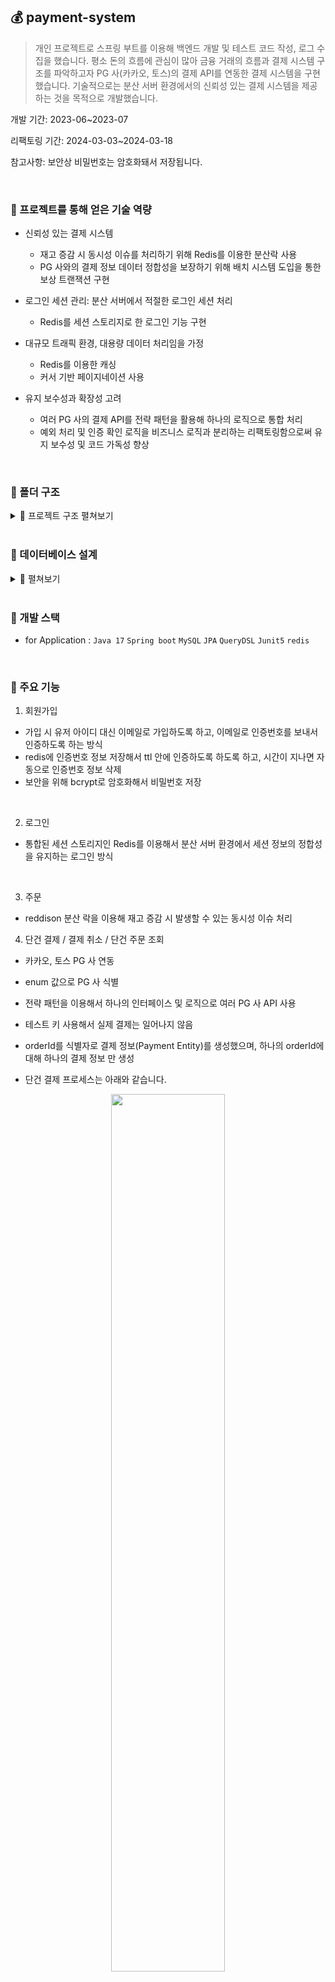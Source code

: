 ## 💰 payment-system

> 개인 프로젝트로 스프링 부트를 이용해 백엔드 개발 및 테스트 코드 작성, 로그 수집을 했습니다.
> 평소 돈의 흐름에 관심이 많아 금융 거래의 흐름과 결제 시스템 구조를 파악하고자 PG 사(카카오, 토스)의 결제 API를 연동한 결제 시스템을 구현했습니다.
> 기술적으로는 분산 서버 환경에서의 신뢰성 있는 결제 시스템을 제공하는 것을 목적으로 개발했습니다.

개발 기간: 2023-06~2023-07

리팩토링 기간: 2024-03-03~2024-03-18

참고사항: 보안상 비밀번호는 암호화돼서 저장됩니다.

<br>

### 📌 프로젝트를 통해 얻은 기술 역량

- 신뢰성 있는 결제 시스템
  - 재고 증감 시 동시성 이슈를 처리하기 위해 Redis를 이용한 분산락 사용
  - PG 사와의 결제 정보 데이터 정합성을 보장하기 위해 배치 시스템 도입을 통한 보상 트랜잭션 구현
    
- 로그인 세션 관리: 분산 서버에서 적절한 로그인 세션 처리
  - Redis를 세션 스토리지로 한 로그인 기능 구현
    
- 대규모 트래픽 환경, 대용량 데이터 처리임을 가정
  - Redis를 이용한 캐싱
  - 커서 기반 페이지네이션 사용
    
- 유지 보수성과 확장성 고려
  - 여러 PG 사의 결제 API를 전략 패턴을 활용해 하나의 로직으로 통합 처리
  - 예외 처리 및 인증 확인 로직을 비즈니스 로직과 분리하는 리팩토링함으로써 유지 보수성 및 코드 가독성 향상

<br>

### 📁 폴더 구조

<details>
    <summary> 🧷 프로젝트 구조 펼쳐보기</summary>

```bash
main
├── java
│   ├── flab.payment_system
│   │   ├──  adapter # 다른 패키지(도메인)의 클래스를 사용할 때
│   │   │   ├──  OrderAdapter
│   │   │   ├──  OrderAdapterImpl
│   │   │   ├──  PaymentAdapter
│   │   │   ├──  PaymentAdapterImpl
│   │   │   ├──  RedissonLockAdapter
│   │   │   ├──  RedissonLockAdapterImpl
│   │   │   ├──  UserAdapter
│   │   │   └──  UserAdapterImpl
│   │   ├──  common # 공통
│   │   │   ├──  data
│   │   │   │  └──  BaseEntity
│   │   │   ├──  enums
│   │   │   │  └──  Constant
│   │   │   ├──  exception # 각 domain 의 예외들은 아래 예외들을 상속받음
│   │   │   │  ├──  BadRequestException
│   │   │   │  ├──  BaseException
│   │   │   │  ├──  ConflictException
│   │   │   │  ├──  CustomExceptionHandler
│   │   │   │  ├──  ExceptionMessage
│   │   │   │  ├──  ForbiddenException
│   │   │   │  ├──  OkException
│   │   │   │  ├──  ServiceUnavailableException
│   │   │   │  └──  UnauthorizedException
│   │   │   ├──  filter
│   │   │   │  ├──  ExceptionHandlerFilter
│   │   │   │  └──  SignInCheckFilter
│   │   │   ├──  interceptor
│   │   │   │  └──  LoggingInterceptor
│   │   │   ├──  response
│   │   │   │  └──  ResponseMessage
│   │   │   └──  utils
│   │   │   │  ├──  CookieUtil
│   │   │   │  └──  IpUtil
│   │   ├──  config # 설정
│   │   │   ├──  AppConfig
│   │   │   ├──  QueryDslConfig
│   │   │   ├──  RedisConfig
│   │   │   └──  WebConfig
│   │   ├──  domain
│   │   │   ├──  batch  # 보상 트랜잭션을 위해 주기적으로 PG 사의 엑셀 파일과 데이터베이스를 비교해 데이터를 일치시켜주는 batch
│   │   │   │  ├──  compensation
│   │   │   │  │  ├──  CompensationConfig
│   │   │   │  │  ├──  CompensationItemProcessor
│   │   │   │  │  ├──  CompensationItemReader
│   │   │   │  │  ├──  CompensationItemWrite
│   │   │   │  │  └──  CompensationJobConfig
│   │   │   ├──  log # 로그
│   │   │   │  ├──  entity
│   │   │   │  │  └──  AppLogs
│   │   │   ├──  mail # 유저에게 이메일 보낼 때(회원가입을 위한 유저 인증번호 발송)
│   │   │   │  ├──  service 
│   │   │   │  │  └──  MailService
│   │   │   ├──  order # 주문 생성/ 주문 조회
│   │   │   │  ├──  controller
│   │   │   │  │  └──  OrderController
│   │   │   │  ├──  entity
│   │   │   │  │  └──  OrderProduct
│   │   │   │  ├──  dto
│   │   │   │  │  ├──  OrderCancelDto
│   │   │   │  │  ├──  OrderDetailDto
│   │   │   │  │  ├──  OrderDto
│   │   │   │  │  └──  OrderProductDto
│   │   │   │  ├── exception
│   │   │   │  │  └──  OrderNotExistBadRequestException
│   │   │   │  ├── repository
│   │   │   │  │  ├──  OrderCustomRepository
│   │   │   │  │  ├──  OrderCustomRepositoryImpl
│   │   │   │  │  └──  OrderRepository
│   │   │   │  ├── service
│   │   │   │  │  └──  OrderService
│   │   │   ├──  payment # 단건 결제(결제 생성, 결제 실패, 결제 승인) / 결제 취소
│   │   │   │  ├──  client # PG 사와 통신
│   │   │   │  │  ├──  kakao
│   │   │   │  │  │  └──  PaymentKakaoClient
│   │   │   │  │  ├──  toss
│   │   │   │  │  │  └──  PaymentTossClient
│   │   │   │  ├──  controller
│   │   │   │  │  └──  PaymentController
│   │   │   │  ├── entity
│   │   │   │  │  ├── Payment
│   │   │   │  │  │  ├──  kakao 
│   │   │   │  │  │  │  ├── Amount
│   │   │   │  │  │  │  ├── ApprovedCancelAmount
│   │   │   │  │  │  │  ├── CancelAvailableAmount
│   │   │   │  │  │  │  ├── CanceledAmount
│   │   │   │  │  │  │  ├── CardInfo
│   │   │   │  │  │  │  ├── KakaoPayment
│   │   │   │  │  │  │  └── PaymentActionDetails
│   │   │   │  │  │  ├──  toss
│   │   │   │  │  │  │  ├── Cacnels
│   │   │   │  │  │  │  ├── Card
│   │   │   │  │  │  │  ├── CashReceipt
│   │   │   │  │  │  │  ├── Checkout
│   │   │   │  │  │  │  ├── Discount
│   │   │   │  │  │  │  ├── EasyPay
│   │   │   │  │  │  │  ├── Failure
│   │   │   │  │  │  │  ├── GiftCertificate
│   │   │   │  │  │  │  ├── MobilePhone
│   │   │   │  │  │  │  ├── Receipt
│   │   │   │  │  │  │  ├── RefundReceiveAccount
│   │   │   │  │  │  │  ├── TossPayment
│   │   │   │  │  │  │  ├── Transfer
│   │   │   │  │  │  │  └── VirtualAccount
│   │   │   │  ├──  enums
│   │   │   │  │  ├── PaymentPgCompany
│   │   │   │  │  ├── PaymentPgCompanyStringToEnumConverter
│   │   │   │  │  └── PaymentStateConstant
│   │   │   │  ├──  exception
│   │   │   │  │  ├── PaymentAlreadyApprovedConflictException
│   │   │   │  │  ├── PaymentFailBadRequestException
│   │   │   │  │  ├── PaymentKakaoServiceUnavailableException
│   │   │   │  │  ├── PaymentNotApprovedConflictException
│   │   │   │  │  ├── PaymentNotExistBadRequestException
│   │   │   │  │  └── PaymentTossServiceUnavailableException
│   │   │   │  ├──  repository
│   │   │   │  │  ├──  PaymentCustomRepository
│   │   │   │  │  ├──  PaymentCustomRepositoryImpl
│   │   │   │  │  ├──  PaymentRepository
│   │   │   │  │  ├──  kakao
│   │   │   │  │  │  ├──  KakaoPaymentCustomRepository
│   │   │   │  │  │  ├──  KakaoPaymentCustomRepositoryImpl
│   │   │   │  │  │  └──  KakaoPaymentRepository
│   │   │   │  │  ├──  toss
│   │   │   │  │  │  ├──  TossPaymentCustomRepository
│   │   │   │  │  │  ├──  TossPaymentCustomRepositoryImpl
│   │   │   │  │  │  └──  TossPaymentRepository
│   │   │   │  ├──  request
│   │   │   │  │  ├──  kakao
│   │   │   │  │  │  └──  PaymentKakaoRequestBodyFactory
│   │   │   │  │  ├──  toss
│   │   │   │  │  │  └──  PaymentTossRequestBodyFactory
│   │   │   │  ├──  response
│   │   │   │  │  ├──  PaymentApprovalDto
│   │   │   │  │  ├──  PaymentCancelDto
│   │   │   │  │  ├──  PaymentOrderDetailDto
│   │   │   │  │  ├──  PaymentReadyDto
│   │   │   │  │  ├──  kakao
│   │   │   │  │  │  ├──  PaymentKakao
│   │   │   │  │  │  ├──  PaymentKakaoApprovalDtoImpl
│   │   │   │  │  │  ├──  PaymentKakaoCancelDtoImpl
│   │   │   │  │  │  ├──  PaymentKakaoOrderDetailDtoImpl
│   │   │   │  │  │  └──  PaymentKakaoReadyDtoImpl
│   │   │   │  │  ├──  toss
│   │   │   │  │  │  ├──  PaymentToss
│   │   │   │  │  │  └──  PaymentTossDtoImpl
│   │   │   │  ├──  service
│   │   │   │  │  ├──  PaymentService
│   │   │   │  │  ├──  PaymentStrategy # enums - PaymentPgCompany 값에 따라서 해당 인터페이스를 구현한 전략 서비스 호출
│   │   │   │  │  ├──  kakao
│   │   │   │  │  │  └──  PaymentStrategyKakaoService
│   │   │   │  │  ├──  toss
│   │   │   │  │  │  └──  PaymentStrategyTossService
│   │   │   │  ├──  product # 상품 목록 조회, 특정 상품 조회
│   │   │   │  │  ├──  controller
│   │   │   │  │  │  └──  ProductController
│   │   │   │  │  ├──  dto
│   │   │   │  │  │  └──  ProductDto
│   │   │   │  │  ├──  entity
│   │   │   │  │  │  └──  Product
│   │   │   │  │  ├──  exception
│   │   │   │  │  │  ├──  ProductNotExistBadRequestException
│   │   │   │  │  │  └──  ProductSoldOutException
│   │   │   │  │  ├──  repository
│   │   │   │  │  │  ├──  ProductCustomRepository
│   │   │   │  │  │  ├──  ProductCustomRepositoryImpl
│   │   │   │  │  │  └──  ProductRepository
│   │   │   │  │  ├──  service
│   │   │   │  │  │  └──  ProductService
│   │   │   │  ├──  redisson # 재고 증감 시 발생할 수 있는 동시성 이슈 처리를 위한 redisson lock
│   │   │   │  │  ├──  service 
│   │   │   │  │  │  └──  RedissonLockService
│   │   │   │  ├──  session
│   │   │   │  │  ├──  service
│   │   │   │  │  │  └──  SessionService
│   │   │   │  ├──  user 
│   │   │   │  │  ├──  controller
│   │   │   │  │  │  └──  UserController
│   │   │   │  │  ├──  dto
│   │   │   │  │  │  ├──  UserConfirmVerificationNumberDto
│   │   │   │  │  │  ├──  UserDto
│   │   │   │  │  │  ├──  UserSignUpDto
│   │   │   │  │  │  ├──  UserVerificationDto
│   │   │   │  │  │  └──  UserVerifiyEmailDto
│   │   │   │  │  ├──  entity
│   │   │   │  │  │  ├──  User
│   │   │   │  │  │  └──  UserVerification
│   │   │   │  │  ├──  exception
│   │   │   │  │  │  ├──  UserAlreadySignInConflictException
│   │   │   │  │  │  ├──  UserEmailAlreadyExistConflictException
│   │   │   │  │  │  ├──  UserEmailNotExistBadReqeuestException
│   │   │   │  │  │  ├──  UserNotSignInedConflictException
│   │   │   │  │  │  ├──  UserPasswordFailBadRequestException
│   │   │   │  │  │  ├──  UserSignUpBadRequestException
│   │   │   │  │  │  ├──  UserUnauthorizedException
│   │   │   │  │  │  ├──  UserVerificationEmailBadReqeust
│   │   │   │  │  │  ├──  UserVerificationIdBadRequestException
│   │   │   │  │  │  ├──  UserVerificationNumberBadRequestException
│   │   │   │  │  │  ├──  UserVerificationUnautorizedExcpetion
│   │   │   │  │  │  └──  UserVerifyUserEmailException
│   │   │   │  │  ├──  repository
│   │   │   │  │  │  ├──  UserCustomRepository
│   │   │   │  │  │  ├──  UserCustomRepositoryImpl
│   │   │   │  │  │  ├──  UserRepository
│   │   │   │  │  │  └──  UserVerificationRepository
│   │   │   │  │  ├──  service
│   │   │   │  │  │  └──  UserService
│   │   │   │  └──  PaymentSystemApplication
├── resources
│   ├── templates
│   │  └──  mail.html
│   ├── application.yml
│   ├── application-test.yml
│   ├── log4j2-local.xml
│   ├── log4j2-prod.xml
│   ├── payment_kakao.csv # 배치 시스템에 필요한 예시 엑셀 파일, 주기적으로 PG 사와 통신해 엑셀 파일을 가져와 데이터베이스의 데이터와 비교할 것이라 가정
└   └── payment_toss.csv
```


<!-- summary -->

</details>




<br>


### 📌 데이터베이스 설계



<details>
    <summary> 🧷 펼쳐보기 </summary>

![image](https://github.com/f-lab-edu/payment-system/assets/98700133/cb8a9d60-5e2c-45c3-9f0c-b57f574a3f87)

![image](https://github.com/f-lab-edu/payment-system/assets/98700133/2caaa7d0-8863-4145-91dc-e5be1feaad79)



결제에 대한 공통적인 정보는 payment 테이블에 저장하고, pg사 별로 달라지는 정보들은 따로 테이블을 만들어줬습니다.

<!-- summary -->

</details>

<br>


### 📌 개발 스택
* for Application : `Java 17` `Spring boot` `MySQL` `JPA` `QueryDSL` `Junit5` `redis`

<br>


### 📌 주요 기능

1) 회원가입
  - 가입 시 유저 아이디 대신 이메일로 가입하도록 하고, 이메일로 인증번호를 보내서 인증하도록 하는 방식
  - redis에 인증번호 정보 저장해서 ttl 안에 인증하도록 하도록 하고, 시간이 지나면 자동으로 인증번호 정보 삭제
  - 보안을 위해 bcrypt로 암호화해서 비밀번호 저장
  
  <br>
  
  
2) 로그인
  -  통합된 세션 스토리지인 Redis를 이용해서 분산 서버 환경에서 세션 정보의 정합성을 유지하는 로그인 방식
  
  <br>

3) 주문
- reddison 분산 락을 이용해 재고 증감 시 발생할 수 있는 동시성 이슈 처리
  
4) 단건 결제 / 결제 취소 / 단건 주문 조회
- 카카오, 토스 PG 사 연동
- enum 값으로 PG 사 식별
- 전략 패턴을 이용해서 하나의 인터페이스 및 로직으로 여러 PG 사 API 사용
- 테스트 키 사용해서 실제 결제는 일어나지 않음
- orderId를 식별자로 결제 정보(Payment Entity)를 생성했으며, 하나의 orderId에 대해 하나의 결제 정보 만 생성

-  단건 결제 프로세스는 아래와 같습니다.
<center><img src="https://github.com/f-lab-edu/payment-system/assets/98700133/132aa184-4321-4658-b7b9-31458e175fd3"  width="60%" height="60%"/></center>


- 단건 결제
  - 단건 결제 기능 하나를 구현하기 위해 3개의 API가 필요했습니다. (결제 생성 API / 결제 승인 API/ 결제 실패 API)

- 결제 취소
  - 기존에 승인된 결제만 취소할 수 있습니다.

- 주문 조회
  - 승인된 결제 정보를 조회할 수 있습니다.

만약 PG 사에는 승인된 결제 정보이지만 외부 API에 요청할 때 특정 시간이 지나면 연결을 끊도록 설정해 놓은 timeout 등의 문제로 해당 서버의 데이터베이스에는 실패한 결제로 저장돼있거나 해당 서버의 데이터베이스에는 성공한 정보로 돼있지만, PG 사에서 최초에 성공한 정보로 응답을 줬어도 카드사와의 보상 트랜잭션 중 실패 처리로 변경된 정보라면 PG 사의 결제 상태와 해당 서버의 결제 상태가 다를 수 있다고 생각했습니다.

따라서 PG 사에서 받아오는 데이터와 데이터베이스의 데이터를 비교해 데이터 정합성을 맞춰주는 과정이 있을 것이라 생각해 배치 시스템을 도입해 데이터 정합성을 맞춰줬습니다.

이때 개인 프로젝트라 실제 PG 사와 협의를 할 수는 없으니 데이터 정합성을 맞춰주기 위해 필요할 것이라 여겨지는 정보들을 가정해 작성했습니다.

<br>

5) 상품 목록 조회
- 결제 시스템에 집중하고자 상품에 대한 명확한 설계는 하지는 않았지만, 대규모 트래픽이 유입되는 사이트에서 자주 삽입이나 수정이 되지 않는 대용량 데이터를 처리한다 가정했습니다.
  
- 대용량 데이터를 조회할 때 offset limit 방식의 페이지네이션을 하면, 성능이 느려지는 경우가 있기 때문에 커서 기반의 페이지네이션 방식을 취했습니다.
  
- 대규모 트래픽이 오가면 자주 조회될 것이기에, Redis를 이용한 캐싱을 해줬습니다.

<br>

<br>

### 📌 리팩토링

> 기존에 Exception 클래스들을 정의할 때 RuntimeException을 바로 상속받게 하고 일일이 메세지와 코드를 새로 정의해 주었습니다. Exception Handler에서 핸들링할 때도 아래와 같이 각 예외 별로 처리해 주다 보니 예외를 하나 추가할 때마다 반복적인 코드가 늘어났습니다.

- 기존의 예외 핸들러 코드
```
public class CustomExceptionHandler extends ResponseEntityExceptionHandler {

    // 예외 별로 핸들링 
	@ExceptionHandler(UserVerificationIdBadRequestException.class)
```
>
>
> 이를 해결하기 위해 Exception은 BaseException과 상태 코드 별로 BaseException을 상속받은 예외들을 정의해 줌으로써 hierarchy 구조로 리팩토링했습니다. 리팩토링을 할 때 초기 시간적 비용이 들어가긴 했지만, 장기적으로 봤을 때 예외를 하나 추가할 때마다 드는 반복적인 작업 시간이 줄어들었고, 아래와 같이 핸들러에서 포괄적으로 처리해 줌으로써 예외 처리가 편리해졌습니다.

- 수정된 예외 핸들러 코드

```
public class CustomExceptionHandler {
    // 해당 프로젝트의 모든 예외는 BaseException을 상속받음
	@ExceptionHandler(BaseException.class)
	public ResponseEntity<ExceptionMessage> handleBaseException(BaseException baseException) {

```


### 📌 개선하고 싶은점

<br>

> 프로젝트 기한이 부족해서 적용하고 싶은 부분을 모두 반영하지는 못했습니다. 시간이 더 주어진다면 아래와 같은 항목들을 적용하고 싶습니다. (리팩토링 기간: 2024-03-03~2024-03-18)

 1. ~~PG 사에서 보관 중인 결제 정보와 해당 서버의 결제 정보가 완벽히 호환되기는 힘들 거라고 생각했습니다. 예를 들면 pg 서버에서는 성공적으로 처리된 결제지만 서버에서는 timeout 등의 문제로 실패된 결제라고 처리되는 경우가 있겠습니다. 이를 호환해 주기 위해서 주기적으로 pg 사에서 결제 정보를 파일로 받아와서 해당 서버의 데이터베이스 정보와 비교해 결제 데이터를 맞춰주는 배치 시스템이 있을 것이고 이를 반영하고 싶다는 생각을 했습니다.~~ -> 적용

2. 재고 관리를 하는 데 있어서 MySQL 데이터베이스에 재고 개수를 저장하고 Redis를 이용한 분산락을 통해 재고 증감을 처리해 주었습니다. 그런데 이때, 결제 승인 작업이 완료될 때까지 로우 락이 걸려있고, 재고를 확인하고자 할 때마다 데이터베이스에 접근하기에 성능이 떨어질 수 있다는 단점이 있습니다. 따라서 Redis 서버에 재고 수를 관리하고 주문 생성 시마다 재고를 감소해 주고 결제 실패나 취소 시 재고를 증가시켜주면 데이터베이스 접근하지 않아도 될 것이라고 생각했습니다.

3. ~~RestTemplate 사용 시 커넥션 풀을 따로 설정해 주지 않고 디폴트 설정을 사용하고 있습니다. 따로 설정해 주지 않으면 요청할 때마다 커넥션이 생성돼서 소켓이 고갈되는 문제가 발생할 수 있기 때문에 적절한 커넥션 풀을 따로 설정해 주는게 좋겠다는 생각을 했습니다.~~ -> 적용


### 📌 문제사항과 해결방안


:clipboard: [문제/해결 방안 링크](https://closed-glade-095.notion.site/payment-system-4c871840fd724755a99f684302b170f2?pvs=4)



<br>

### 📝 회고록

외부 API 를 사용해서 프로젝트를 진행하는 것은 처음이다 보니 문서를 이해하고 적용하는데 시간이 많이 걸려서 프로젝트를 진행하는데 기한이 부족했습니다. 다음번에는 외부 API 를 사용할 일이 있다면 공통 flow를 이해한 뒤 세부적인 문서를 읽는 것이 좋겠다는 생각이 들었습니다.
결제 시스템은 계속 진행해 보고 싶은 프로젝트였는데 소원성취를 하니 뿌듯했습니다. 다음번에도 프로젝트도 즐겁게 하고 싶다는 생각이 듭니다.


